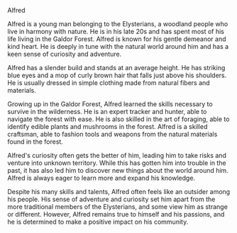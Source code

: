 Alfred

Alfred is a young man belonging to the Elysterians, a woodland people who live in harmony with nature. He is in his late 20s and has spent most of his life living in the Galdor Forest. Alfred is known for his gentle demeanor and kind heart. He is deeply in tune with the natural world around him and has a keen sense of curiosity and adventure.

Alfred has a slender build and stands at an average height. He has striking blue eyes and a mop of curly brown hair that falls just above his shoulders. He is usually dressed in simple clothing made from natural fibers and materials.

Growing up in the Galdor Forest, Alfred learned the skills necessary to survive in the wilderness. He is an expert tracker and hunter, able to navigate the forest with ease. He is also skilled in the art of foraging, able to identify edible plants and mushrooms in the forest. Alfred is a skilled craftsman, able to fashion tools and weapons from the natural materials found in the forest.

Alfred's curiosity often gets the better of him, leading him to take risks and venture into unknown territory. While this has gotten him into trouble in the past, it has also led him to discover new things about the world around him. Alfred is always eager to learn more and expand his knowledge.

Despite his many skills and talents, Alfred often feels like an outsider among his people. His sense of adventure and curiosity set him apart from the more traditional members of the Elysterians, and some view him as strange or different. However, Alfred remains true to himself and his passions, and he is determined to make a positive impact on his community.

